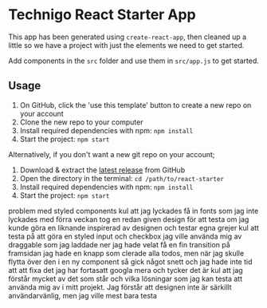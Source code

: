 # Technigo React Starter App

This app has been generated using `create-react-app`, then cleaned up a little so we have a project with just the elements we need to get started.

Add components in the `src` folder and use them in `src/app.js` to get started.

## Usage

1. On GitHub, click the 'use this template' button to create a new repo on your account
1. Clone the new repo to your computer
1. Install required dependencies with npm: `npm install`
1. Start the project: `npm start`

Alternatively, if you don't want a new git repo on your account;

1. Download & extract the [latest release](https://github.com/Technigo/react-starter/releases/latest) from GitHub
1. Open the directory in the terminal: `cd /path/to/react-starter`
1. Install required dependencies with npm: `npm install`
1. Start the project: `npm start`


problem med styled components
kul att jag lyckades få in fonts som jag inte lyckades med förra veckan
tog en redan given design för att testa om jag kunde göra en liknande
inspirerad av designen och testar egna grejer
kul att testa på att göra en styled input och checkbox
jag ville använda mig av draggable som jag laddade ner
jag hade velat få en fin transition på framsidan
jag hade en knapp som clerade alla todos, men när jag skulle flytta över den i en ny component så gick något snett och jag hade inte tid att att fixa det jag har fortasatt googla mera och tycker det är kul att jag förstår mycket av det som står och vilka lösningar som jag kan testa att använda mig av i mitt projekt.
Jag förstår att designen inte är särkillt användarvänlig, men jag ville mest bara testa
